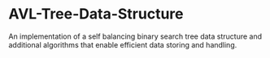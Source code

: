 # AVL-Tree-Data-Structure
An implementation of a self balancing binary search tree data structure and additional algorithms that enable efficient data storing and handling. 
